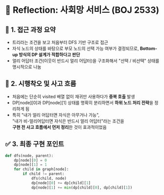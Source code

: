 # 💬 Reflection: 사회망 서비스 (BOJ 2533)

## 🧠 1. 접근 과정 요약

- 트리라는 조건을 보고 처음부터 DFS 기반 구조로 접근
- 자식 노드의 상태를 바탕으로 부모 노드의 선택 가능 여부가 결정되므로,
  **Bottom-up 방식의 DP 설계가 적합하다고 판단**
- 얼리 어답터 조건(이웃이 반드시 얼리 어답터)을 구조화해서
  "선택 / 비선택" 상태를 명시적으로 나눔

## 🔄 2. 시행착오 및 사고 흐름

- 처음에는 단순히 visited 배열 없이 재귀만 사용하다가 **중복 호출** 발생
- DP[node][0]과 DP[node][1] 상태를 명확히 분리하면서
  **하위 노드 처리 전략**을 정리하게 됨
- 특히 "내가 얼리 어답터면 자식은 아무거나 가능",  
  "내가 비-얼리어답터면 자식은 반드시 얼리 어답터"라는 조건을  
  **구현 전 사고 흐름에서 먼저 정리**한 것이 효과적이었음

## ✅ 3. 최종 구현 포인트

```python
def dfs(node, parent):
    dp[node][0] = 0
    dp[node][1] = 1
    for child in graph[node]:
        if child != parent:
            dfs(child, node)
            dp[node][0] += dp[child][1]
            dp[node][1] += min(dp[child][0], dp[child][1])
```
